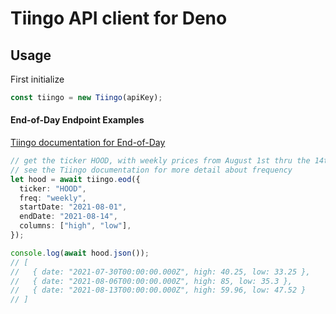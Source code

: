 # Tiingo API client for Deno
## Usage

First initialize
```typescript
const tiingo = new Tiingo(apiKey);
```
#### End-of-Day Endpoint Examples
[Tiingo documentation for End-of-Day](https://api.tiingo.com/documentation/end-of-day)
```typescript
// get the ticker HOOD, with weekly prices from August 1st thru the 14th only returning high and low columns (date is alwaays returned)
// see the Tiingo documentation for more detail about frequency
let hood = await tiingo.eod({
  ticker: "HOOD",
  freq: "weekly",
  startDate: "2021-08-01",
  endDate: "2021-08-14",
  columns: ["high", "low"],
});

console.log(await hood.json());
// [
//   { date: "2021-07-30T00:00:00.000Z", high: 40.25, low: 33.25 },
//   { date: "2021-08-06T00:00:00.000Z", high: 85, low: 35.3 },
//   { date: "2021-08-13T00:00:00.000Z", high: 59.96, low: 47.52 }
// ]
```